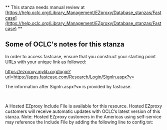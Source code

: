 ** This stanza needs manual review at [https://help.oclc.org/Library_Management/EZproxy/Database_stanzas/Fastcase](https://help.oclc.org/Library_Management/EZproxy/Database_stanzas/Fastcase) **

## Some of OCLC's notes for this stanza

In order to access fastcase, ensure that you construct your starting point URLs with your unique link as followed:

https://ezproxy.mylib.org/login?url=https://apps.fastcase.com/Research/Login/SignIn.aspx?v=

The information after SignIn.aspx?v= is provided by fastcase.

&nbsp;

A Hosted EZproxy Include File is available for this resource. Hosted EZproxy customers will receive automatic updates with OCLC&rsquo;s latest version of this stanza. Note: Hosted EZproxy customers in the Americas using self-service may reference the Include File by adding the following line to config.txt:

&nbsp;

&nbsp;
